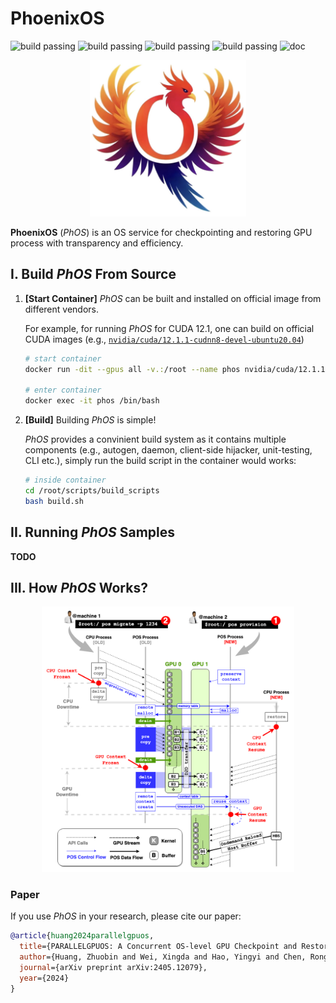 # PhoenixOS

![build passing](https://img.shields.io/badge/build-passed-green)
![build passing](https://img.shields.io/badge/support-nVIDIA-blue)
![build passing](https://img.shields.io/badge/support-ROCm-blue)
![build passing](https://img.shields.io/badge/support-Ascend-blue)
![doc](https://img.shields.io/badge/docs-green)

<div align="center">
    <img src="./docs/docs/source/_static/images/home/pos_logo_small.png" width="250px" />
</div>

**PhoenixOS** (*PhOS*) is an OS service for checkpointing and restoring GPU process with transparency and efficiency.



## I. Build *PhOS* From Source

1. **[Start Container]**
    *PhOS* can be built and installed on official image from different vendors.

    For example, for running *PhOS* for CUDA 12.1,
    one can build on official CUDA images
    (e.g., [`nvidia/cuda/12.1.1-cudnn8-devel-ubuntu20.04`](https://hub.docker.com/layers/nvidia/cuda/12.1.1-cudnn8-devel-ubuntu20.04/images/sha256-f676f5b29377e942b533ed13e554cc54aecf853b598ae55f6b67e20adcf81f23))

    ```bash
    # start container
    docker run -dit --gpus all -v.:/root --name phos nvidia/cuda/12.1.1-cudnn8-devel-ubuntu20.04

    # enter container
    docker exec -it phos /bin/bash
    ```

2. **[Build]**
    Building *PhOS* is simple!

    *PhOS* provides a convinient build system as it contains multiple components 
    (e.g., autogen, daemon, client-side hijacker, unit-testing, CLI etc.),
    simply run the build script in the container would works:

    ```bash
    # inside container
    cd /root/scripts/build_scripts
    bash build.sh
    ```

## II. Running *PhOS* Samples

**TODO**

## III. How *PhOS* Works?

<div align="center">
    <img src="./docs/docs/source/_static/images/pos_mechanism.jpg" width="80%" />
</div>

### Paper

If you use *PhOS* in your research, please cite our paper:

```bibtex
@article{huang2024parallelgpuos,
  title={PARALLELGPUOS: A Concurrent OS-level GPU Checkpoint and Restore System using Validated Speculation},
  author={Huang, Zhuobin and Wei, Xingda and Hao, Yingyi and Chen, Rong and Han, Mingcong and Gu, Jinyu and Chen, Haibo},
  journal={arXiv preprint arXiv:2405.12079},
  year={2024}
}
```

